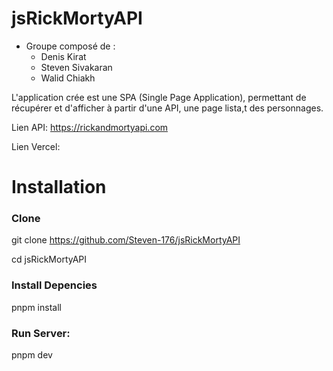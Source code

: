 # jsRickMortyAPI

- Groupe composé de :
    - Denis Kirat
    - Steven Sivakaran
    - Walid Chiakh


L'application crée est une SPA (Single Page Application), permettant de récupérer et d'afficher à partir d'une API, une page lista,t des personnages. 


Lien API:
https://rickandmortyapi.com

Lien Vercel:

# Installation 

### Clone 

git clone https://github.com/Steven-176/jsRickMortyAPI

cd jsRickMortyAPI

### Install Depencies

pnpm install 

### Run Server: 

pnpm dev
